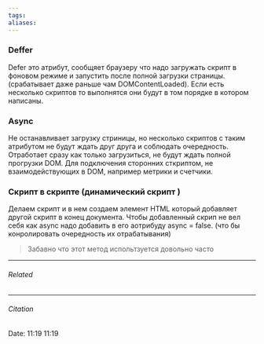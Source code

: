 ```yaml
---
tags: 
aliases: 
---
```

### Deffer
Defer это атрибут,  сообщяет браузеру что надо загружать скрипт в фоновом режиме и запустить после полной загрузки страницы. (срабатывает даже раньше чам DOMContentLoaded). Если есть несколько скриптов то выполнятся они будут в том порядке в котором написаны.

### Async
Не останавливает загрузку стриницы, но несколько скриптов с таким атрибутом не будут ждать друг друга и соблюдать очередность. Отработает сразу как только загрузиться, не будут ждать полной прогрузки DOM. Для подключения сторонних сткриптом, не взаимодействующих в DOM, например метрики и счетчики.

### Скрипт в скрипте (динамический скрипт )

Делаем скрипт и в нем создаем элемент HTML который добавляет другой скрипт в конец документа.
Чтобы добавленный скрип не вел себя как async надо добавить в его аотрибуду async = false. (что бы конролировать очередность их отрабатывания)
> Забавно что этот метод испольтзуется довольно часто

---
###### Related 
---
###### Citation
Date: 11:19 11:19
